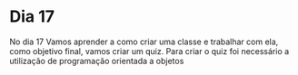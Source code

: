 # Dia 17 
No dia 17 Vamos aprender a como criar uma classe e trabalhar com ela, como objetivo final, vamos criar um quiz.
Para criar o quiz foi necessário a utilização de programação orientada a objetos